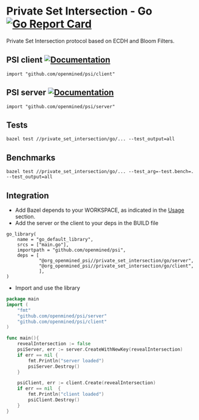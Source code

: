 # Private Set Intersection - Go [![Go Report Card](https://goreportcard.com/badge/github.com/OpenMined/PSI)](https://goreportcard.com/report/github.com/OpenMined/PSI)

Private Set Intersection protocol based on ECDH and Bloom Filters.


## PSI client [![Documentation](https://img.shields.io/badge/godoc-reference-blue.svg)](https://pkg.go.dev/github.com/OpenMined/PSI/private_set_intersection/go/client)
```
import "github.com/openmined/psi/client"
```

## PSI server [![Documentation](https://img.shields.io/badge/godoc-reference-blue.svg)](https://pkg.go.dev/github.com/OpenMined/PSI/private_set_intersection/go/server)
```
import "github.com/openmined/psi/server"
```

## Tests
```
bazel test //private_set_intersection/go/... --test_output=all
```

## Benchmarks
```
bazel test //private_set_intersection/go/... --test_arg=-test.bench=. --test_output=all
```

## Integration

* Add Bazel depends to your WORKSPACE, as indicated in the [Usage](https://github.com/OpenMined/PSI#Usage) section.
* Add the server or the client to your deps in the BUILD file


```
go_library(
    name = "go_default_library",
    srcs = ["main.go"],
    importpath = "github.com/openmined/psi",
    deps = [
            "@org_openmined_psi//private_set_intersection/go/server",
            "@org_openmined_psi//private_set_intersection/go/client",
            ],
)
```


* Import and use the library

```go
package main
import (
    "fmt"
    "github.com/openmined/psi/server"
    "github.com/openmined/psi/client"
)

func main(){
    revealIntersection := false
    psiServer, err := server.CreateWithNewKey(revealIntersection)
    if err == nil {
        fmt.Println("server loaded")
        psiServer.Destroy()
    }

    psiClient, err := client.Create(revealIntersection)
    if err == nil  {
        fmt.Println("client loaded")
        psiClient.Destroy()
    }
}
```


